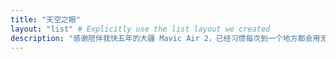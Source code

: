```yaml
---
title: "天空之眼"
layout: "list" # Explicitly use the list layout we created
description: "感谢陪伴我快五年的大疆 Mavic Air 2，已经习惯每次到一个地方都会用无人机拍一张全景图片作为记录。" # Added description to front matter
---
```

